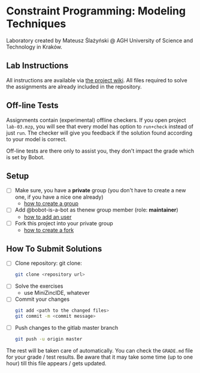 # Constraint Programming: Modeling Techniques

Laboratory created by Mateusz Ślażyński @ AGH University of Science and Technology in Kraków.

## Lab Instructions

All instructions are available via [the project wiki](https://gitlab.com/agh-courses/2022-2023/cp/wiki-03). 
All files required to solve the assignments are already included in the repository.

## Off-line Tests

Assignments contain (experimental) offline checkers. If you open project `lab-03.mzp`, you will see that every model has option to `run+check` instead of just `run`. The checker will give you feedback if the solution found according to your model is correct.

Off-line tests are there only to assist you, they don't impact the grade which is set by Bobot.
 
## Setup 

* [ ] Make sure, you have a **private** group (you don't have to create a new one, if you have a nice one already)
  * [how to create a group](https://docs.gitlab.com/ee/user/group/#create-a-group)
* [ ] Add @bobot-is-a-bot as thenew group member (role: **maintainer**)
  * [how to add an user](https://docs.gitlab.com/ee/user/group/#add-users-to-a-group)
* [ ] Fork this project into your private group
  * [how to create a fork](https://docs.gitlab.com/ee/user/project/repository/forking_workflow.html#creating-a-fork)

## How To Submit Solutions

* [ ] Clone repository: git clone:
    ```bash 
    git clone <repository url>
    ```
* [ ] Solve the exercises 
    * use MiniZincIDE, whatever
* [ ] Commit your changes
    ```bash
    git add <path to the changed files>
    git commit -m <commit message>
    ```
* [ ] Push changes to the gitlab master branch
    ```bash
    git push -u origin master
    ```

The rest will be taken care of automatically. You can check the `GRADE.md` file for your grade / test results. Be aware that it may take some time (up to one hour) till this file appears / gets updated.  
